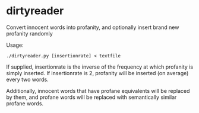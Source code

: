 # dirtyreader
Convert innocent words into profanity, and optionally insert brand new profanity randomly

Usage:

    ./dirtyreader.py [insertionrate] < textfile

If supplied, insertionrate is the inverse of the frequency at which profanity is simply inserted. If insertionrate is 2, profanity will be inserted (on average) every two words.

Additionally, innocent words that have profane equivalents will be replaced by them, and profane words will be replaced with semantically similar profane words.
